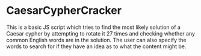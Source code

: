 # CaesarCypherCracker
This is a basic JS script which tries to find the most likely solution of a Caesar cypher by attempting to rotate it 27 times and checking whether any common English words are in the solution. The user can also specify the words to search for if they have an idea as to what the content might be.
